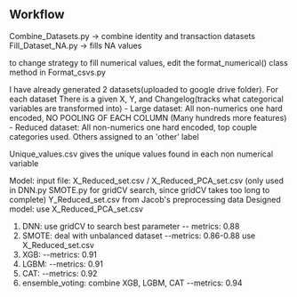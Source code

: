 ## Workflow

Combine_Datasets.py -> combine identity and transaction datasets
Fill_Dataset_NA.py -> fills NA values

to change strategy to fill numerical values, edit the format_numerical() class method in Format_csvs.py

I have already generated 2 datasets(uploaded to google drive folder). For each dataset There is a given X, Y, and Changelog(tracks what categorical variables are transformed into)
    - Large dataset: All non-numerics one hard encoded, NO POOLING OF EACH COLUMN (Many hundreds more features)
    - Reduced dataset: All non-numerics one hard encoded, top couple categories used. Others assigned to an 'other' label

    

Unique_values.csv gives the unique values found in each non numerical variable

Model:
input file:
X_Reduced_set.csv / X_Reduced_PCA_set.csv (only used in DNN.py SMOTE.py for gridCV search, since gridCV takes too long to complete)
Y_Reduced_set.csv
from Jacob's preprocessing data
Designed model:
use X_Reduced_PCA_set.csv
1. DNN: use gridCV to search best parameter -- metrics: 0.88
2. SMOTE: deal with unbalanced dataset --metrics: 0.86-0.88
use X_Reduced_set.csv
4. XGB: --metrics: 0.91
5. LGBM: --metrics: 0.91
6. CAT: --metrics: 0.92
7. ensemble_voting: combine XGB, LGBM, CAT --metrics: 0.94

